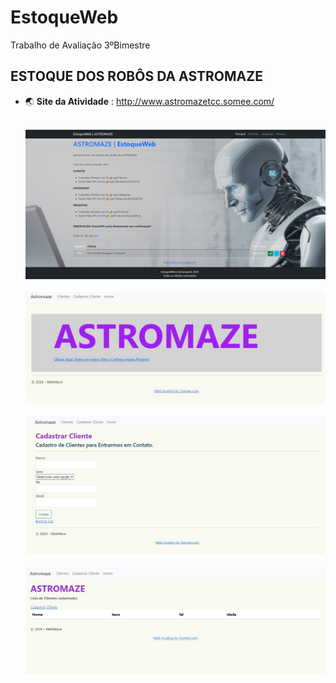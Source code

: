 # EstoqueWeb
 Trabalho de Avaliação 3ºBimestre

 ## **ESTOQUE DOS ROBÔS DA ASTROMAZE**

- 🌏 **Site da Atividade** : http://www.astromazetcc.somee.com/

  &nbsp;&nbsp;<img src="https://github.com/astromaze/Cadastro/blob/master/F5.jpg" />&nbsp;&nbsp;
  &nbsp;&nbsp;<img src="https://github.com/astromaze/Cadastro/blob/master/F2.jpg" />&nbsp;&nbsp;
  &nbsp;&nbsp;<img src="https://github.com/astromaze/Cadastro/blob/master/F3.jpg" />&nbsp;&nbsp;
  &nbsp;&nbsp;<img src="https://github.com/astromaze/Cadastro/blob/master/F4.jpg" />&nbsp;&nbsp;  


